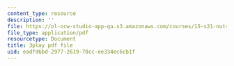 ```yaml
---
content_type: resource
description: ''
file: https://ol-ocw-studio-app-qa.s3.amazonaws.com/courses/15-s21-nuts-and-bolts-of-business-plans-january-iap-2014/eadfd6bd2977261970ccee334ec6cb1f_ZcPNcoTbkIU.pdf
file_type: application/pdf
resourcetype: Document
title: 3play pdf file
uid: eadfd6bd-2977-2619-70cc-ee334ec6cb1f
---
```

